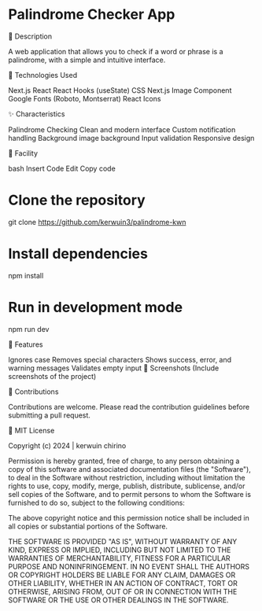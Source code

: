 # Palindrome Checker App

📝 Description

A web application that allows you to check if a word or phrase is a palindrome, with a simple and intuitive interface.

🚀 Technologies Used

Next.js
React
React Hooks (useState)
CSS
Next.js Image Component
Google Fonts (Roboto, Montserrat)
React Icons

✨ Characteristics

Palindrome Checking
Clean and modern interface
Custom notification handling
Background image background
Input validation
Responsive design

🔧 Facility

bash
Insert Code
Edit
Copy code

# Clone the repository
git clone https://github.com/kerwuin3/palindrome-kwn

# Install dependencies
npm install

# Run in development mode
npm run dev

🎯 Features

Ignores case
Removes special characters
Shows success, error, and warning messages
Validates empty input
📱 Screenshots
(Include screenshots of the project)

🤝 Contributions

Contributions are welcome. Please read the contribution guidelines before submitting a pull request.

📄 MIT License

Copyright (c) 2024 | kerwuin chirino

Permission is hereby granted, free of charge, to any person obtaining a copy
of this software and associated documentation files (the "Software"), to deal
in the Software without restriction, including without limitation the rights
to use, copy, modify, merge, publish, distribute, sublicense, and/or sell
copies of the Software, and to permit persons to whom the Software is
furnished to do so, subject to the following conditions:

The above copyright notice and this permission notice shall be included in all
copies or substantial portions of the Software.

THE SOFTWARE IS PROVIDED "AS IS", WITHOUT WARRANTY OF ANY KIND, EXPRESS OR
IMPLIED, INCLUDING BUT NOT LIMITED TO THE WARRANTIES OF MERCHANTABILITY,
FITNESS FOR A PARTICULAR PURPOSE AND NONINFRINGEMENT. IN NO EVENT SHALL THE
AUTHORS OR COPYRIGHT HOLDERS BE LIABLE FOR ANY CLAIM, DAMAGES OR OTHER
LIABILITY, WHETHER IN AN ACTION OF CONTRACT, TORT OR OTHERWISE, ARISING FROM,
OUT OF OR IN CONNECTION WITH THE SOFTWARE OR THE USE OR OTHER DEALINGS IN THE
SOFTWARE.
